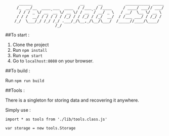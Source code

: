 ```
      ______                     __      __          ___________ _____
     /_  __/__  ____ ___  ____  / /___ _/ /____     / ____/ ___// ___/
      / / / _ \/ __ `__ \/ __ \/ / __ `/ __/ _ \   / __/  \__ \/ __ \
     / / /  __/ / / / / / /_/ / / /_/ / /_/  __/  / /___ ___/ / /_/ /
    /_/  \___/_/ /_/ /_/ .___/_/\__,_/\__/\___/  /_____//____/\____/
                      /_/

```

##To start :

1. Clone the project
2. Run ```npm install```
3. Run ```npm start```
4. Go to ```localhost:8080``` on your browser.

##To build :

Run ```npm run build```

##Tools :

There is a singleton for storing data and recovering it anywhere.

Simply use :

```
import * as tools from './lib/tools.class.js'

var storage = new tools.Storage
```
